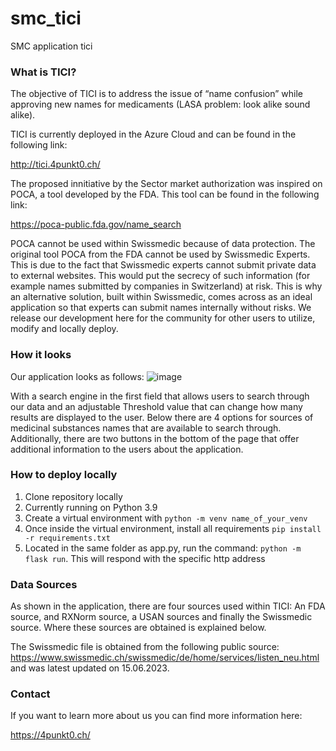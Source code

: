 # smc_tici
SMC application tici

### What is TICI?
The objective of TICI is to address the issue of “name confusion” while approving new names for medicaments (LASA problem: look alike sound alike). 

TICI is currently deployed in the Azure Cloud and can be found in the following link:

http://tici.4punkt0.ch/ 

The proposed innitiative by the Sector market authorization was inspired on POCA, a tool developed by the FDA. This tool can be found in the following link:

https://poca-public.fda.gov/name_search

POCA cannot be used within Swissmedic because of data protection. The original tool POCA from the FDA cannot be used by Swissmedic Experts.  This is due to the fact that Swissmedic experts cannot submit private data to external websites. This would put the secrecy of such information (for example names submitted by companies in Switzerland) at risk. This is why an alternative solution, built within Swissmedic, comes across as an ideal application so that experts can submit names internally without risks. We release our development here for the community for other users to utilize, modify and locally deploy.

### How it looks

Our application looks as follows: ![image](https://github.com/smc40/smc_tici/assets/40054301/abc229f1-d0f6-4828-b49f-1b00f209b9fc)

With a search engine in the first field that allows users to search through our data and an adjustable Threshold value that can change how many results are displayed to the user. Below there are 4 options for sources of medicinal substances names that are available to search through. Additionally, there are two buttons in the bottom of the page that offer additional information to the users about the application.

### How to deploy locally

1. Clone repository locally
2. Currently running on Python 3.9
3. Create a virtual environment with `python -m venv name_of_your_venv`
4. Once inside the virtual environment, install all requirements `pip install -r requirements.txt`
5. Located in the same folder as app.py, run the command: `python -m flask run`. This will respond with the specific http address


### Data Sources

As shown in the application, there are four sources used within TICI: 
An FDA source, and RXNorm source, a USAN sources and finally the Swissmedic source. 
Where these sources are obtained is explained below.

The Swissmedic file is obtained from the following public source: https://www.swissmedic.ch/swissmedic/de/home/services/listen_neu.html
and was latest updated on 15.06.2023.


### Contact

If you want to learn more about us you can find more information here:

https://4punkt0.ch/

